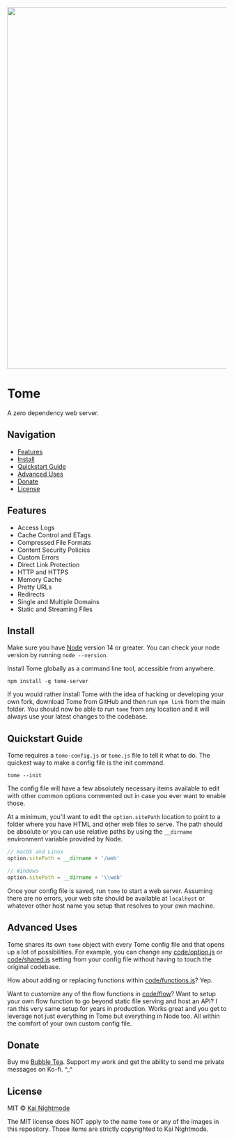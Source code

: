 <img src="https://raw.githubusercontent.com/nightmode/tome/master/images/tome.jpg" width="830" alt="">

# Tome

A zero dependency web server.

## Navigation

* [Features](#features)
* [Install](#install)
* [Quickstart Guide](#quickstart-guide)
* [Advanced Uses](#advanced-uses)
* [Donate](#donate)
* [License](#license)

## Features

* Access Logs
* Cache Control and ETags
* Compressed File Formats
* Content Security Policies
* Custom Errors
* Direct Link Protection
* HTTP and HTTPS
* Memory Cache
* Pretty URLs
* Redirects
* Single and Multiple Domains
* Static and Streaming Files

## Install

Make sure you have [Node](https://nodejs.org/en/) version 14 or greater. You can check your node version by running `node --version`.

Install Tome globally as a command line tool, accessible from anywhere.

```
npm install -g tome-server
```

If you would rather install Tome with the idea of hacking or developing your own fork, download Tome from GitHub and then run `npm link` from the main folder. You should now be able to run `tome` from any location and it will always use your latest changes to the codebase.

## Quickstart Guide

Tome requires a `tome-config.js` or `tome.js` file to tell it what to do. The quickest way to make a config file is the init command.

```
tome --init
```

The config file will have a few absolutely necessary items available to edit with other common options commented out in case you ever want to enable those.

At a minimum, you'll want to edit the `option.sitePath` location to point to a folder where you have HTML and other web files to serve. The path should be absolute or you can use relative paths by using the `__dirname` environment variable provided by Node.

```js
// macOS and Linux
option.sitePath = __dirname + '/web'

// Windows
option.sitePath = __dirname + '\\web'
```

Once your config file is saved, run `tome` to start a web server. Assuming there are no errors, your web site should be available at `localhost` or whatever other host name you setup that resolves to your own machine.

## Advanced Uses

Tome shares its own `tome` object with every Tome config file and that opens up a lot of possibilities. For example, you can change any [code/option.js](https://github.com/nightmode/tome/blob/main/code/option.js) or [code/shared.js](https://github.com/nightmode/tome/blob/main/code/shared.js) setting from your config file without having to touch the original codebase.

How about adding or replacing functions within [code/functions.js](https://github.com/nightmode/tome/blob/main/code/functions.js)? Yep.

Want to customize any of the flow functions in [code/flow](https://github.com/nightmode/tome/tree/main/code/flow)? Want to setup your own flow function to go beyond static file serving and host an API? I ran this very same setup for years in production. Works great and you get to leverage not just everything in Tome but everything in Node too. All within the comfort of your own custom config file.

## Donate

Buy me [Bubble Tea](https://ko-fi.com/kai_nightmode). Support my work and get the ability to send me private messages on Ko-fi. ^_^

## License

MIT © [Kai Nightmode](https://twitter.com/kai_nightmode)

The MIT license does NOT apply to the name `Tome` or any of the images in this repository. Those items are strictly copyrighted to Kai Nightmode.